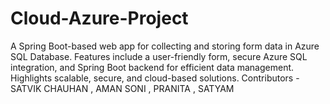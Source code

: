 # Cloud-Azure-Project
 A Spring Boot-based web app for collecting and storing form data in Azure SQL Database. Features include a user-friendly form, secure Azure SQL integration, and Spring Boot backend for efficient data management. Highlights scalable, secure, and cloud-based solutions.
Contributors - SATVIK CHAUHAN , AMAN SONI , PRANITA , SATYAM
